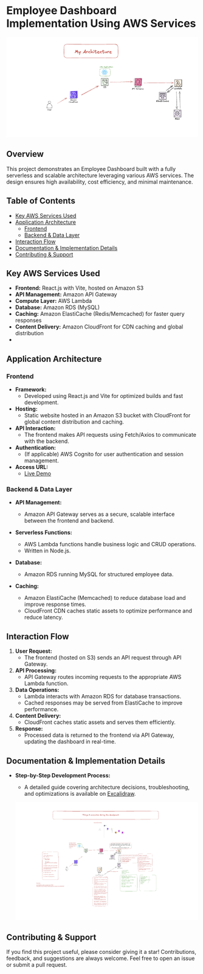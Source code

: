 # Employee Dashboard Implementation Using AWS Services

![Architecture Diagram](images/architecture_2.png)

## Overview

This project demonstrates an Employee Dashboard built with a fully serverless and scalable architecture leveraging various AWS services. The design ensures high availability, cost efficiency, and minimal maintenance.

## Table of Contents
- [Key AWS Services Used](#key-aws-services-used)
- [Application Architecture](#application-architecture)
  - [Frontend](#frontend)
  - [Backend & Data Layer](#backend--data-layer)
- [Interaction Flow](#interaction-flow)
- [Documentation & Implementation Details](#documentation--implementation-details)
- [Contributing & Support](#contributing--support)

## Key AWS Services Used
- **Frontend:** React.js with Vite, hosted on Amazon S3
- **API Management:** Amazon API Gateway
- **Compute Layer:** AWS Lambda
- **Database:** Amazon RDS (MySQL)
- **Caching:** Amazon ElastiCache (Redis/Memcached) for faster query responses
- **Content Delivery:** Amazon CloudFront for CDN caching and global distribution
- 
## Application Architecture

### Frontend
- **Framework:**
  - Developed using React.js and Vite for optimized builds and fast development.
- **Hosting:**
  - Static website hosted in an Amazon S3 bucket with CloudFront for global content distribution and caching.
- **API Interaction:**
  - The frontend makes API requests using Fetch/Axios to communicate with the backend.
- **Authentication:**
  - (If applicable) AWS Cognito for user authentication and session management.
- **Access URL:**
  - [Live Demo](https://d2llat4at3sykp.cloudfront.net/)

### Backend & Data Layer

- **API Management:**
  - Amazon API Gateway serves as a secure, scalable interface between the frontend and backend.

- **Serverless Functions:**
  - AWS Lambda functions handle business logic and CRUD operations.
  - Written in Node.js.

- **Database:**
  - Amazon RDS running MySQL for structured employee data.

- **Caching:**
  - Amazon ElastiCache (Memcached) to reduce database load and improve response times.
  - CloudFront CDN caches static assets to optimize performance and reduce latency.

## Interaction Flow

1. **User Request:**
   - The frontend (hosted on S3) sends an API request through API Gateway.
2. **API Processing:**
   - API Gateway routes incoming requests to the appropriate AWS Lambda function.
3. **Data Operations:**
   - Lambda interacts with Amazon RDS for database transactions.
   - Cached responses may be served from ElastiCache to improve performance.
4. **Content Delivery:**
   - CloudFront caches static assets and serves them efficiently.
5. **Response:**
   - Processed data is returned to the frontend via API Gateway, updating the dashboard in real-time.

## Documentation & Implementation Details

- **Step-by-Step Development Process:**
  - A detailed guide covering architecture decisions, troubleshooting, and optimizations is available on [Excalidraw](https://excalidraw.com/#json=G2Ui8JUMJXeXy6X10nOw8,OkT6xYOuzXdpsDIGDwyXBw).
  
  ![Details Processes Architecture Diagram](images/architecture_struggle.png)

## Contributing & Support

If you find this project useful, please consider giving it a star! Contributions, feedback, and suggestions are always welcome. Feel free to open an issue or submit a pull request.
